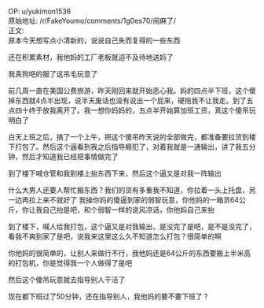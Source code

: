 
OP: u/yukimon1536  
原始地址: /r/FakeYoumo/comments/1g0es70/闹麻了/  
正文:  
原本今天想写点小清新的，说说自己失而复得的一些东西

还在积累素材，我他妈的工厂老板就迫不及待地送妈了

我真狗吧的服了这吊毛玩意了

前几周一直在美国公费旅游，昨天刚回来就开始恶心我。妈的四点半下班，这个傻掉东西就4点半出现，说半天废话也没有说出一个屁来，硬拖我不让我走。到了五点四十终于放我离开了。我一想你妈妈的，五点半开始算加班工资，真这个傻吊玩明白了

白天上班之后，搞了一个上午，把这个傻吊昨天说的全部做完，都准备要拉货到楼下打包了。然后这个逼看到我之后指导瘾犯了，对着我就是一通输出，讲了我五分钟，然后才知道我已经把事情做完了

到了楼下喊仓管和我到楼上抬东西下来，然后这个逼又是对我一阵输出

什么大男人还要人帮忙搬东西？我们的货有多重我不知道，你拉着一头上托盘，另一边再拉上来不就好了
我操你妈的傻逼到家的弱智玩意，你他妈的一箱货64公斤，你让我自己抬是吧，和个弱智一样的说风凉话，你他妈自己来抬

到了楼下，喊人给我打包，这个逼又是对我输出，是没完了是吧，是不是没完了，看我不爽到家了是吧，说我来这里这么久不知道怎么打包？很简单的啊

你他妈的很简单的，让别人来做行不行，我他妈还是64公斤的东西要搬上半米高的打包机，你是觉得我一个人做得了是吧

然后这个傻吊玩意就去指导别人干活了

现在都下班过了50分钟，还在指导别人，我他妈的要不要下班了？

